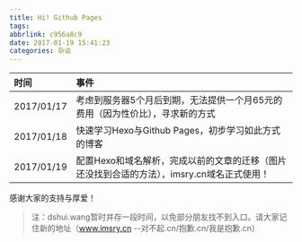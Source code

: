 ```yaml
---
title: Hi! Github Pages
tags: 
abbrlink: c956a8c9
date: 2017-01-19 15:41:23
categories: 杂谈
---
```


|时间|事件|
|:--|:--|
|2017/01/17|考虑到服务器5个月后到期，无法提供一个月65元的费用（因为性价比），寻求新的方式|
|2017/01/18|快速学习Hexo与Github Pages，初步学习如此方式的博客|
|2017/01/19|配置Hexo和域名解析，完成以前的文章的迁移（图片还没找到合适的方法），imsry.cn域名正式使用！

感谢大家的支持与厚爱！

> 注：dshui.wang暂时并存一段时间，以免部分朋友找不到入口。请大家记住新的地址（www.imsry.cn --对不起.cn/抱歉.cn/我是抱歉.cn）
